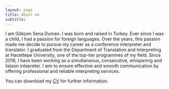 ```yaml
---
layout: page
title: About me
subtitle: 
---
```


I am Gökçen Sena Duman. I was born and raised in Turkey. Ever since I was a child, I had a passion for foreign languages. Over the years, this passion made me decide to pursue my career as a conference interpreter and translator. I graduated from the Department of Translation and Interpreting at Hacettepe University, one of the top-tier programmes of my field. Since 2016, I have been working as a simultaneous, consecutive, whispering and liaison intepreter. I aim to ensure effective and smooth communication by offering professional and reliable interpreting services. 

You can download my <a href="http:\\gokcensena.github.io/gokcen_sena_duman_cv.pdf">CV</a> for further information.
